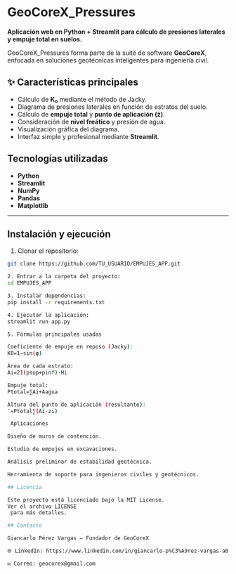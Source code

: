 # GeoCoreX_Pressures

**Aplicación web en Python + Streamlit para cálculo de presiones laterales y empuje total en suelos.**  

GeoCoreX_Pressures forma parte de la suite de software **GeoCoreX**, enfocada en soluciones geotécnicas inteligentes para ingeniería civil.

## ✨ Características principales
- Cálculo de **K₀** mediante el método de Jacky.  
- Diagrama de presiones laterales en función de estratos del suelo.  
- Cálculo de **empuje total** y **punto de aplicación (z̄)**.  
- Consideración de **nivel freático** y presión de agua.  
- Visualización gráfica del diagrama.  
- Interfaz simple y profesional mediante **Streamlit**.

## Tecnologías utilizadas
- **Python**  
- **Streamlit**  
- **NumPy**  
- **Pandas**  
- **Matplotlib**  

---

## Instalación y ejecución
1. Clonar el repositorio:
```bash
git clone https://github.com/TU_USUARIO/EMPUJES_APP.git

2. Entrar a la carpeta del proyecto:
cd EMPUJES_APP

3. Instalar dependencias:
pip install -r requirements.txt

4. Ejecutar la aplicación:
streamlit run app.py

5. Fórmulas principales usadas

Coeficiente de empuje en reposo (Jacky):
K0​=1−sin(φ)

Área de cada estrato:
Ai​=21​(psup​+pinf​)⋅Hi​

Empuje total:
Ptotal​=∑Ai​+Aagua​

Altura del punto de aplicación (resultante):
ˉ=Ptotal​∑(Ai​⋅zi​)​

 Aplicaciones

Diseño de muros de contención.

Estudio de empujes en excavaciones.

Análisis preliminar de estabilidad geotécnica.

Herramienta de soporte para ingenieros civiles y geotécnicos.

## Licencia

Este proyecto está licenciado bajo la MIT License.
Ver el archivo LICENSE
 para más detalles.

## Contacto

Giancarlo Pérez Vargas – Fundador de GeoCoreX

🌐 LinkedIn: https://www.linkedin.com/in/giancarlo-p%C3%A9rez-vargas-a04a3026b/

✉️ Correo: geocorex@gmail.com